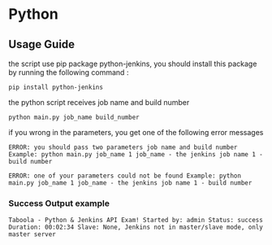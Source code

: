 # Python 

## Usage Guide

the script use pip package python-jenkins, you should install this package by running 
the following command : 

``pip install python-jenkins``

the python script receives job name and build number

``python main.py job_name build_number``

if you wrong in the parameters, you get one of the following error messages

``
ERROR: you should pass two parameters job name and build number
 Example: python main.py job_name 1
 job_name - the jenkins job name
 1 - build number
``

``
ERROR: one of your parameters could not be found
 Example: python main.py job_name 1
     job_name - the jenkins job name
     1 - build number
``

### Success Output example

``
Taboola - Python & Jenkins API Exam!
Started by: admin
Status: success
Duration: 00:02:34
Slave: None, Jenkins not in master/slave mode, only master server
``




